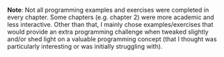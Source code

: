 **Note**: Not all programming examples and exercises were completed in every chapter. Some chapters (e.g. chapter 2) were more academic and less interactive. Other than that, I mainly chose examples/exercises that would provide an extra programming challenge when tweaked slightly and/or shed light on a valuable programming concept (that I thought was particularly interesting or was initially struggling with).
